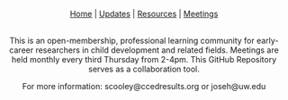 <p align="center">
 <a href="https://scools.github.io/Home/">Home</a>  |
 <a href="https://scools.github.io/Updates/">Updates</a>  |
 <a href="https://scools.github.io/Resources/">Resources</a>  |
 <a href="https://scools.github.io/Meetings/">Meetings</a>
<br><br>
</p>

<p align="center">
This is an open-membership, professional learning community for early-career researchers in child development and related fields. Meetings are held monthly every third Thursday from 2-4pm. This GitHub Repository serves as a collaboration tool. 
</p>

<p align="center">
For more information: scooley@ccedresults.org or joseh@uw.edu
</p>
